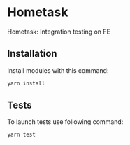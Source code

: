 # Hometask

Hometask: Integration testing on FE

## Installation 

Install modules with this command:

```bash
yarn install
```

## Tests

To launch tests use following command:

```bash
yarn test
```